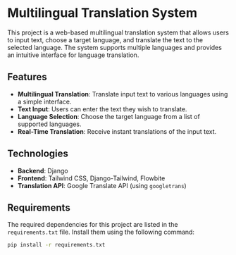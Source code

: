 # Multilingual Translation System

This project is a web-based multilingual translation system that allows users to input text, choose a target language, and translate the text to the selected language. The system supports multiple languages and provides an intuitive interface for language translation.

## Features

- **Multilingual Translation**: Translate input text to various languages using a simple interface.
- **Text Input**: Users can enter the text they wish to translate.
- **Language Selection**: Choose the target language from a list of supported languages.
- **Real-Time Translation**: Receive instant translations of the input text.

## Technologies

- **Backend**: Django
- **Frontend**: Tailwind CSS, Django-Tailwind, Flowbite
- **Translation API**: Google Translate API (using `googletrans`)

## Requirements

The required dependencies for this project are listed in the `requirements.txt` file. Install them using the following command:

```bash
pip install -r requirements.txt
